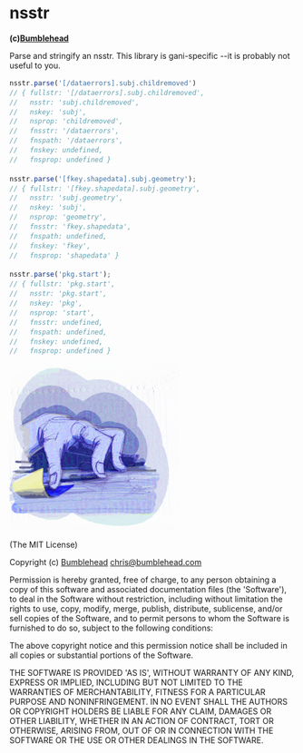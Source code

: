 nsstr
=====
**(c)[Bumblehead][0]**

Parse and stringify an nsstr. This library is gani-specific --it is probably not useful to you.

[0]: http://www.bumblehead.com                            "bumblehead"


``` javascript
nsstr.parse('[/dataerrors].subj.childremoved')
// { fullstr: '[/dataerrors].subj.childremoved',
//   nsstr: 'subj.childremoved',
//   nskey: 'subj',
//   nsprop: 'childremoved',
//   fnsstr: '/dataerrors',
//   fnspath: '/dataerrors',
//   fnskey: undefined,
//   fnsprop: undefined }

nsstr.parse('[fkey.shapedata].subj.geometry');
// { fullstr: '[fkey.shapedata].subj.geometry',
//   nsstr: 'subj.geometry',
//   nskey: 'subj',
//   nsprop: 'geometry',
//   fnsstr: 'fkey.shapedata',
//   fnspath: undefined,
//   fnskey: 'fkey',
//   fnsprop: 'shapedata' }

nsstr.parse('pkg.start');
// { fullstr: 'pkg.start',
//   nsstr: 'pkg.start',
//   nskey: 'pkg',
//   nsprop: 'start',
//   fnsstr: undefined,
//   fnspath: undefined,
//   fnskey: undefined,
//   fnsprop: undefined }
```


![scrounge](https://github.com/iambumblehead/scroungejs/raw/main/img/hand.png)

(The MIT License)

Copyright (c) [Bumblehead][0] <chris@bumblehead.com>

Permission is hereby granted, free of charge, to any person obtaining a copy of this software and associated documentation files (the 'Software'), to deal in the Software without restriction, including without limitation the rights to use, copy, modify, merge, publish, distribute, sublicense, and/or sell copies of the Software, and to permit persons to whom the Software is furnished to do so, subject to the following conditions:

The above copyright notice and this permission notice shall be included in all copies or substantial portions of the Software.

THE SOFTWARE IS PROVIDED 'AS IS', WITHOUT WARRANTY OF ANY KIND, EXPRESS OR IMPLIED, INCLUDING BUT NOT LIMITED TO THE WARRANTIES OF MERCHANTABILITY, FITNESS FOR A PARTICULAR PURPOSE AND NONINFRINGEMENT. IN NO EVENT SHALL THE AUTHORS OR COPYRIGHT HOLDERS BE LIABLE FOR ANY CLAIM, DAMAGES OR OTHER LIABILITY, WHETHER IN AN ACTION OF CONTRACT, TORT OR OTHERWISE, ARISING FROM, OUT OF OR IN CONNECTION WITH THE SOFTWARE OR THE USE OR OTHER DEALINGS IN THE SOFTWARE.
